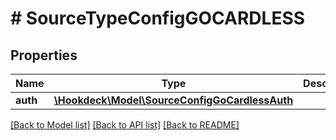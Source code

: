 # # SourceTypeConfigGOCARDLESS

## Properties

Name | Type | Description | Notes
------------ | ------------- | ------------- | -------------
**auth** | [**\Hookdeck\Model\SourceConfigGoCardlessAuth**](SourceConfigGoCardlessAuth.md) |  | [optional]

[[Back to Model list]](../../README.md#models) [[Back to API list]](../../README.md#endpoints) [[Back to README]](../../README.md)
